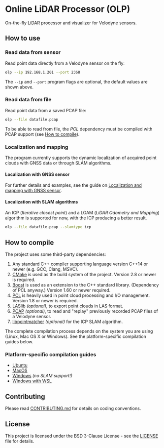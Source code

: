 # Online LiDAR Processor (OLP)

On-the-fly LiDAR processor and visualizer for Velodyne sensors.

## How to use

### Read data from sensor
Read point data directly from a Velodyne sensor on the fly:
```bash
olp --ip 192.168.1.201 --port 2368
```
The `--ip` and `--port` program flags are optional, the default values are shown above.

### Read data from file
Read point data from a saved PCAP file:
```bash
olp --file datafile.pcap
```
To be able to read from file, the *PCL* dependency must be compiled with PCAP support (see [How to compile](#how-to-compile)).

### Localization and mapping
The program currently supports the dynamic localization of acquired point clouds with GNSS data or through SLAM algorithms.

#### Localization with GNSS sensor
For further details and examples, see the guide on [Localization and mapping with GNSS sensor](doc/LOCALIZATION_GNSS.md).

#### Localization with SLAM algorithms
An ICP (*Iterative closest point*) and a LOAM (*LiDAR Odometry and Mapping*) algorithm is supported for now, with the ICP producing a better result.
```bash
olp --file datafile.pcap --slamtype icp
```

## How to compile

The project uses some third-party dependencies:
 1. Any standard C++ compiler supporting language version C++14 or newer (e.g. GCC, Clang, MSVC).
 2. [CMake](https://cmake.org/) is used as the build system of the project. Version 2.8 or newer is required.
 3. [Boost](https://www.boost.org/) is used as an extension to the C++ standard library. (Dependency of PCL anyway.) Version 1.60 or newer required.
 4. [PCL](http://pointclouds.org/) is heavily used in point cloud processing and I/O management. Version 1.8 or newer is required.
 5. [LASlib](https://github.com/LAStools/LAStools/tree/master/LASlib/) *(optional)*, to export point clouds in LAS format.
 6. [PCAP](https://en.wikipedia.org/wiki/Pcap) *(optional)*, to read and "replay" previously recorded PCAP files of a Velodyne sensor.
 7. [libpointmatcher](https://github.com/ethz-asl/libpointmatcher) *(optional)* for the ICP SLAM algorithm.

The complete compilation process depends on the system you are using (Linux, Mac OS X or Windows). See the platform-specific compilation guides below.

### Platform-specific compilation guides

 * [Ubuntu](doc/INSTALL_UBUNTU.md)
 * [MacOS](doc/INSTALL_MACOS.md)
 * [Windows](doc/INSTALL_WINDOWS.md) *(no SLAM support!)*
 * [Windows with WSL](doc/INSTALL_WINDOWS_WSL.md)

## Contributing

Please read [CONTRIBUTING.md](CONTRIBUTING.md) for details on coding conventions.

## License

This project is licensed under the BSD 3-Clause License - see the [LICENSE](LICENSE) file for details.
